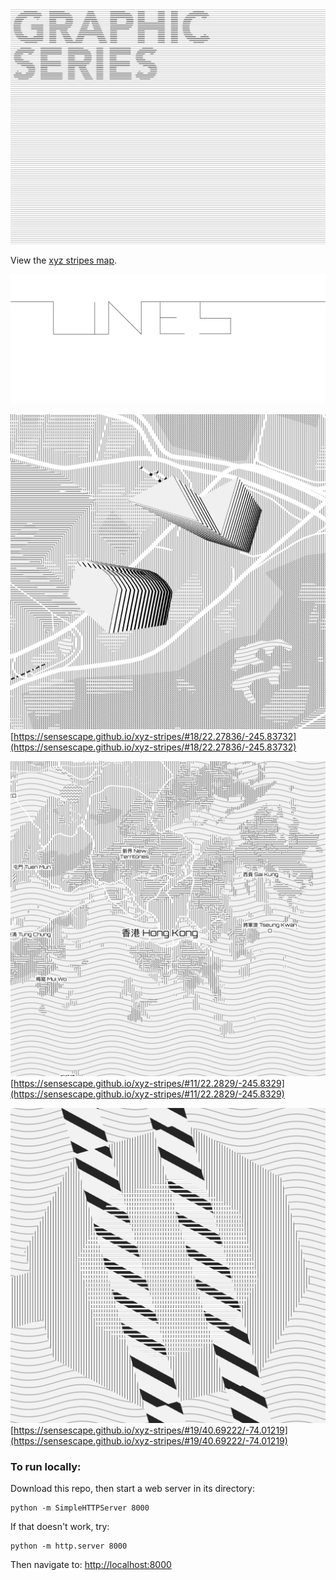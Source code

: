 ![GRAPHIC SERIES](https://raw.githubusercontent.com/sensescape/xyz-stripes/master/images/graphic_series_lines4.jpg)





View the [xyz stripes map](https://sensescape.github.io/xyz-stripes/#12/37.7784/-122.4331).

![LINES](https://raw.githubusercontent.com/sensescape/xyz-stripes/master/images/lines-title3.png)

![STRIPES](https://raw.githubusercontent.com/sensescape/xyz-stripes/master/images/xyz-stripes-map7.png)
[https://sensescape.github.io/xyz-stripes/#18/22.27836/-245.83732](https://sensescape.github.io/xyz-stripes/#18/22.27836/-245.83732)

![STRIPES](https://raw.githubusercontent.com/sensescape/xyz-stripes/master/images/xyz-stripes-map6.png)
[https://sensescape.github.io/xyz-stripes/#11/22.2829/-245.8329](https://sensescape.github.io/xyz-stripes/#11/22.2829/-245.8329)

![STRIPES](https://raw.githubusercontent.com/sensescape/xyz-stripes/master/images/xyz-stripes-map2.png)
[https://sensescape.github.io/xyz-stripes/#19/40.69222/-74.01219](https://sensescape.github.io/xyz-stripes/#19/40.69222/-74.01219)

### To run locally:

Download this repo, then start a web server in its directory:

    python -m SimpleHTTPServer 8000
    
If that doesn't work, try:

    python -m http.server 8000
    
Then navigate to: [http://localhost:8000](http://localhost:8000)
